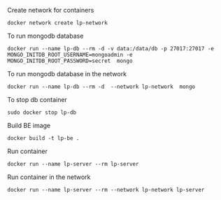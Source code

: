 Create network for containers 

`docker network create lp-network`

To run mongodb database

`docker run --name lp-db --rm -d -v data:/data/db -p 27017:27017 -e MONGO_INITDB_ROOT_USERNAME=mongoadmin -e MONGO_INITDB_ROOT_PASSWORD=secret  mongo`

To run mongodb database in the network

`docker run --name lp-db --rm -d  --network lp-network  mongo`

To stop db container

`sudo docker stop lp-db`

Build BE image

`docker build -t lp-be .` 

Run container

`docker run --name lp-server --rm lp-server` 

Run container in the network

`docker run --name lp-server --rm --network lp-network lp-server` 